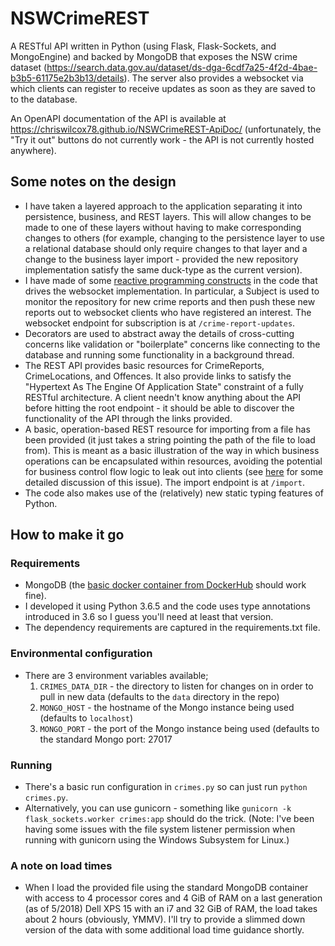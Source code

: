 # NSWCrimeREST
A RESTful API written in Python (using Flask, Flask-Sockets, and MongoEngine) and backed by MongoDB that exposes the NSW crime dataset (https://search.data.gov.au/dataset/ds-dga-6cdf7a25-4f2d-4bae-b3b5-61175e2b3b13/details).  The server also provides a websocket via which clients can register to receive updates as soon as they are saved to to the database.

An OpenAPI documentation of the API is available at <https://chriswilcox78.github.io/NSWCrimeREST-ApiDoc/> (unfortunately, the "Try it out" buttons do not currently work - the API is not currently hosted anywhere).

## Some notes on the design
- I have taken a layered approach to the application separating it into persistence, business, and REST layers.  This will allow changes to be made to one of these layers without having to make corresponding changes to others (for example, changing to the persistence layer to use a relational database should only require changes to that layer and a change to the business layer import - provided the new repository implementation satisfy the same duck-type as the current version).
- I have made of some [reactive programming constructs](http://reactivex.io/) in the code that drives the websocket implementation.  In particular, a Subject is used to monitor the repository for new crime reports and then push these new reports out to websocket clients who have registered an interest.  The websocket endpoint for subscription is at `/crime-report-updates`.
- Decorators are used to abstract away the details of cross-cutting concerns like validation or "boilerplate" concerns like connecting to the database and running some functionality in a background thread.
- The REST API provides basic resources for CrimeReports, CrimeLocations, and Offences.  It also provide links to satisfy the "Hypertext As The Engine Of Application State" constraint of a fully RESTful architecture.  A client needn't know anything about the API before hitting the root endpoint - it should be able to discover the functionality of the API through the links provided.
- A basic, operation-based REST resource for importing from a file has been provided (it just takes a string pointing the path of the file to load from).  This is meant as a basic illustration of the way in which business operations can be encapsulated within resources, avoiding the potential for business control flow logic to leak out into clients (see [here](https://www.thoughtworks.com/insights/blog/rest-api-design-resource-modeling) for some detailed discussion of this issue).  The import endpoint is at `/import`.
- The code also makes use of the (relatively) new static typing features of Python.

## How to make it go

### Requirements
- MongoDB (the [basic docker container from DockerHub](https://hub.docker.com/_/mongo/) should work fine).
- I developed it using Python 3.6.5 and the code uses type annotations introduced in 3.6 so I guess you'll need at least that version.
- The dependency requirements are captured in the requirements.txt file.

### Environmental configuration
- There are 3 environment variables available;
  1. `CRIMES_DATA_DIR` - the directory to listen for changes on in order to pull in new data (defaults to the `data` directory in the repo)
  2. `MONGO_HOST` - the hostname of the Mongo instance being used (defaults to `localhost`)
  3. `MONGO_PORT` - the port of the Mongo instance being used (defaults to the standard Mongo port: 27017
  
### Running
- There's a basic run configuration in `crimes.py` so can just run `python crimes.py`.
- Alternatively, you can use gunicorn - something like `gunicorn -k flask_sockets.worker crimes:app` should do the trick.  (Note: I've been having some issues with the file system listener permission when running with gunicorn using the Windows Subsystem for Linux.)

### A note on load times
- When I load the provided file using the standard MongoDB container with access to 4 processor cores and 4 GiB of RAM on a last generation (as of 5/2018) Dell XPS 15 with an i7  and 32 GiB of RAM, the load takes about 2 hours (obviously, YMMV).  I'll try to provide a slimmed down version of the data with some additional load time guidance shortly.
